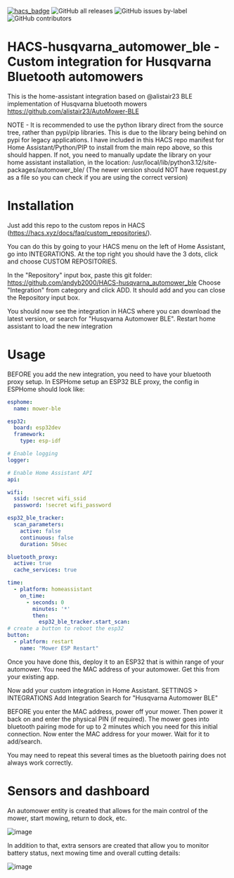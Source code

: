 [![hacs_badge](https://img.shields.io/badge/HACS-Custom-41BDF5.svg)](https://github.com/hacs/integration)
![GitHub all releases](https://img.shields.io/github/downloads/andyb2000/HACS-husqvarna_automower_ble/total)
![GitHub issues by-label](https://img.shields.io/github/issues/andyb2000/HACS-husqvarna_automower_ble)
![GitHub contributors](https://img.shields.io/github/contributors/andyb2000/HACS-husqvarna_automower_ble)

# HACS-husqvarna_automower_ble - Custom integration for Husqvarna Bluetooth automowers

This is the home-assistant integration based on @alistair23 BLE implementation of Husqvarna bluetooth mowers
https://github.com/alistair23/AutoMower-BLE

NOTE - It is recommended to use the python library direct from the source tree, rather than pypi/pip libraries. This is due to the library being behind on pypi for legacy applications.
I have included in this HACS repo manifest for Home Assistant/Python/PIP to install from the main repo above, so this should happen.
If not, you need to manually update the library on your home assistant installation, in the location:
  /usr/local/lib/python3.12/site-packages/automower_ble/
(The newer version should NOT have request.py as a file so you can check if you are using the correct version)

# Installation
Just add this repo to the custom repos in HACS (https://hacs.xyz/docs/faq/custom_repositories/).

You can do this by going to your HACS menu on the left of Home Assistant, go into INTEGRATIONS.
At the top right you should have the 3 dots, click and choose CUSTOM REPOSITORIES.

In the "Repository" input box, paste this git folder:
https://github.com/andyb2000/HACS-husqvarna_automower_ble
Choose "Integration" from category and click ADD.
It should add and you can close the Repository input box.

You should now see the integration in HACS where you can download the latest version, or search for "Husqvarna Automower BLE".
Restart home assistant to load the new integration

# Usage

BEFORE you add the new integration, you need to have your bluetooth proxy setup.
In ESPHome setup an ESP32 BLE proxy, the config in ESPHome should look like:

```yaml
esphome:
  name: mower-ble

esp32:
  board: esp32dev
  framework:
    type: esp-idf

# Enable logging
logger:

# Enable Home Assistant API
api:

wifi:
  ssid: !secret wifi_ssid
  password: !secret wifi_password

esp32_ble_tracker:
  scan_parameters:
    active: false
    continuous: false
    duration: 50sec

bluetooth_proxy:
  active: true
  cache_services: true

time:
  - platform: homeassistant
    on_time:
      - seconds: 0
        minutes: '*'
        then:
          esp32_ble_tracker.start_scan:
# create a button to reboot the esp32
button:
  - platform: restart
    name: "Mower ESP Restart"

```

Once you have done this, deploy it to an ESP32 that is within range of your automower.
You need the MAC address of your automower. Get this from your existing app.

Now add your custom integration in Home Assistant.
SETTINGS > INTEGRATIONS
Add Integration
Search for "Husqvarna Automower BLE"

BEFORE you enter the MAC address, power off your mower. Then power it back on and enter the physical
PIN (if required). The mower goes into bluetooth pairing mode for up to 2 minutes which you need
for this initial connection.
Now enter the MAC address for your mower. Wait for it to add/search.

You may need to repeat this several times as the bluetooth pairing does not always work correctly.

# Sensors and dashboard

An automower entity is created that allows for the main control of the mower, start mowing, return to dock, etc.

![image](https://github.com/user-attachments/assets/82929c73-4b91-4249-a8b2-bdc493078a31)

In addition to that, extra sensors are created that allow you to monitor battery status, next mowing time and overall cutting details:

![image](https://github.com/user-attachments/assets/ae4c2d43-8ec3-4cb3-8f61-beb5dd3442f5)

